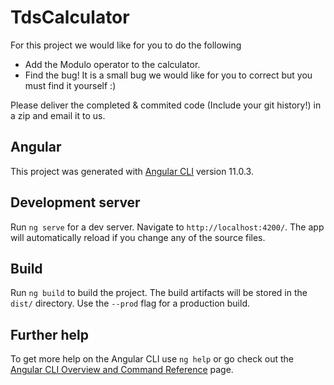 # TdsCalculator

For this project we would like for you to do the following 
  * Add the Modulo operator to the calculator. 
  * Find the bug! It is a small bug we would like for you to correct but you must find it yourself :)

  Please deliver the completed & commited code (Include your git history!) in a zip and email it to us.


## Angular

This project was generated with [Angular CLI](https://github.com/angular/angular-cli) version 11.0.3.

## Development server

Run `ng serve` for a dev server. Navigate to `http://localhost:4200/`. The app will automatically reload if you change any of the source files.

## Build

Run `ng build` to build the project. The build artifacts will be stored in the `dist/` directory. Use the `--prod` flag for a production build.

## Further help

To get more help on the Angular CLI use `ng help` or go check out the [Angular CLI Overview and Command Reference](https://angular.io/cli) page.
